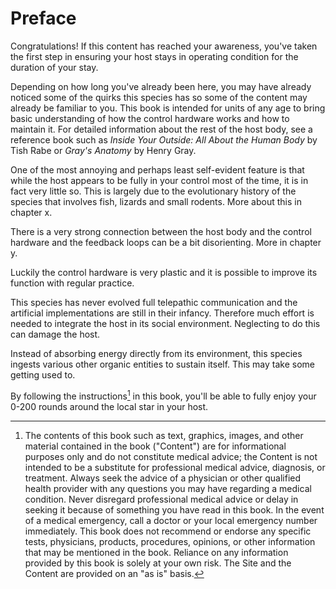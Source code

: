 # Preface

Congratulations! If this content has reached your awareness, you've taken the first step in ensuring your host stays in operating condition for the duration of your stay.

Depending on how long you've already been here, you may have already noticed some of the quirks this species has so some of the content may already be familiar to you. This book is intended for units of any age to bring basic understanding of how the control hardware works and how to maintain it. For detailed information about the rest of the host body, see a reference book such as *Inside Your Outside: All About the Human Body* by Tish Rabe or *Gray's Anatomy* by Henry Gray.

One of the most annoying and perhaps least self-evident feature is that while the host appears to be fully in your control most of the time, it is in fact very little so. This is largely due to the evolutionary history of the species that involves fish, lizards and small rodents. More about this in chapter x.

There is a very strong connection between the host body and the control hardware and the feedback loops can be a bit disorienting. More in chapter y.

Luckily the control hardware is very plastic and it is possible to improve its function with regular practice.

This species has never evolved full telepathic communication and the artificial implementations are still in their infancy. Therefore much effort is needed to integrate the host in its social environment. Neglecting to do this can damage the host.

Instead of absorbing energy directly from its environment, this species ingests various other organic entities to sustain itself. This may take some getting used to.

By following the instructions[^1] in this book, you'll be able to fully enjoy your 0-200 rounds around the local star in your host.


[^1]: The contents of this book such as text, graphics, images, and other material contained in the book ("Content") are for informational purposes only and do not constitute medical advice; the Content is not intended to be a substitute for professional medical advice, diagnosis, or treatment.  Always seek the advice of a physician or other qualified health provider with any questions you may have regarding a medical condition. Never disregard professional medical advice or delay in seeking it because of something you have read in this book. In the event of a medical emergency, call a doctor or your local emergency number immediately. This book does not recommend or endorse any specific tests, physicians, products, procedures, opinions, or other information that may be mentioned in the book. Reliance on any information provided by this book is solely at your own risk. The Site and the Content are provided on an "as is" basis. 



